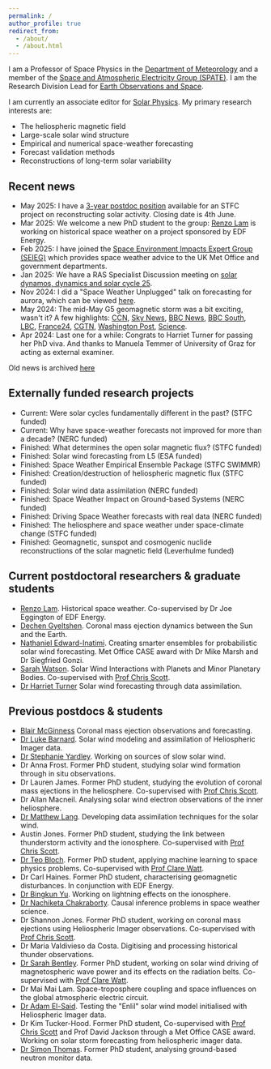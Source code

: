 ```yaml
---
permalink: /
author_profile: true
redirect_from: 
  - /about/
  - /about.html
---
```

I am a Professor of Space Physics in the [Department of Meteorology](https://research.reading.ac.uk/meteorology/ "Department of Meteorology") and a member of the [Space and Atmospheric Electricity Group (SPATE)](https://research.reading.ac.uk/met-spate/). I am the Research Division Lead for [Earth Observations and Space](https://www.reading.ac.uk/research/themes/theme-environment/rd-earth-observation-and-space).

I am currently an associate editor for [Solar Physics](https://link.springer.com/journal/11207).
My primary research interests are:

 * The heliospheric magnetic field
 * Large-scale solar wind  structure
 * Empirical and numerical space-weather forecasting 
 * Forecast validation methods
 * Reconstructions of long-term solar variability 
 
## Recent news

* May 2025: I have a [3-year postdoc position](https://jobs.reading.ac.uk/Job/JobDetail?JobId=24362) available for an STFC project on reconstructing solar activity. Closing date is 4th June.
* Mar 2025: We welcome a new PhD student to the group: [Renzo Lam](https://research.reading.ac.uk/meteorology/people/pak-yin-renzo-lam/) is working on historical space weather on a project sponsored by EDF Energy.
* Feb 2025: I have joined the [Space Environment Impacts Expert Group (SEIEG)](https://www.bas.ac.uk/science/science-and-society/space-environment-impact-expert-group/) which provides space weather advice to the UK Met Office and government departments.
* Jan 2025: We have a RAS Specialist Discussion meeting on [solar dynamos, dynamics and solar cycle 25](https://ras.ac.uk/events-and-meetings/ras-meetings/dynamos-dynamics-and-solar-cycle-cycle-25-maximum).
* Nov 2024: I did a "Space Weather Unplugged" talk on forecasting for aurora, which can be viewed [here](https://www.youtube.com/watch?v=8YAFMgLAsJw). 
* May 2024: The mid-May G5 geomagnetic storm was a bit exciting, wasn't it? A few highlights: [CCN](https://twitter.com/kimbrunhuber/status/1789233802931257640), [Sky News](https://news.sky.com/story/northern-lights-visible-across-large-swathes-of-england-and-wales-as-severe-solar-storm-hits-13132757#:~:text=The%20impressive%20Aurora%20Borealis%2C%20usually,and%2C%20unusually%2C%20southern%20England.), [BBC News](https://mms.tveyes.com/Transcript.asp?StationID=800&DateTime=5%2F11%2F2024+10%3A38%3A50+AM&u=286111&e=true&t=False&aln=), [BBC South](https://mms.tveyes.com/Transcript.asp?StationID=6225&DateTime=5%2F11%2F2024+5%3A29%3A51+PM&u=286111&e=true&t=False&aln=), [LBC](https://mms.tveyes.com/Transcript.asp?StationID=11505&DateTime=5%2F10%2F2024+7%3A45%3A55+PM&u=286111&e=true&t=False&aln=), [France24](https://www.france24.com/en/live-news/20240510-solar-storm-could-bring-auroras-power-and-telecoms-disruptions), [CGTN](https://www.youtube.com/watch?v=lVZwjR9pdGk), [Washington Post](https://www.washingtonpost.com/weather/2024/05/14/northern-lights-aurora-next-extreme/), [Science](https://www.science.org/content/article/extreme-solar-storm-generated-auroras-and-surprise).
* Apr 2024: Last one for a while: Congrats to Harriet Turner for passing her PhD viva. And thanks to Manuela Temmer of University of Graz for acting as external examiner.

Old news is archived [here](/_pages/oldnews.html)

## Externally funded research projects

* Current: Were solar cycles fundamentally different in the past? (STFC funded)
* Current: Why have space-weather forecasts not improved for more than a decade? (NERC funded)
* Finished: What determines the open solar magnetic flux? (STFC funded)
* Finished: Solar wind forecasting from L5 (ESA funded)
* Finished: Space Weather Empirical Ensemble Package (STFC SWIMMR)
* Finished: Creation/destruction of heliospheric magnetic flux (STFC funded)
* Finished: Solar wind data assimilation (NERC funded)
* Finished: Space Weather Impact on Ground-based Systems (NERC funded)
* Finished: Driving Space Weather forecasts with real data (NERC funded)
* Finished: The heliosphere and space weather under space-climate change (STFC funded)
* Finished: Geomagnetic, sunspot and cosmogenic nuclide reconstructions of the solar magnetic field (Leverhulme funded)

## Current postdoctoral researchers & graduate students

* [Renzo Lam](https://research.reading.ac.uk/meteorology/people/pak-yin-renzo-lam/). Historical space weather. Co-supervised by Dr Joe Eggington of EDF Energy.
* [Dechen Gyeltshen](https://research.reading.ac.uk/meteorology/people/dechen-gyeltshen/). Coronal mass ejection dynamics between the Sun and the Earth.
* [Nathaniel Edward-Inatimi](https://research.reading.ac.uk/meteorology/people/nathaniel-edward-inatimi/). Creating smarter ensembles for probabilistic solar wind forecasting. Met Office CASE award with Dr Mike Marsh and Dr Siegfried Gonzi.
* [Sarah Watson](https://research.reading.ac.uk/meteorology/people/sarah-watson/). Solar Wind Interactions with Planets and Minor Planetary Bodies. Co-supervised with [Prof Chris Scott](https://research.reading.ac.uk/meteorology/people/christopher-scott-formerly-davis/).
* [Dr Harriet Turner](https://research.reading.ac.uk/meteorology/people/harriet-turner/) Solar wind forecasting through data assimilation.


## Previous postdocs & students
* [Blair McGinness](https://research.reading.ac.uk/meteorology/people/blair-mcginness/) Coronal mass ejection observations and forecasting.
* [Dr Luke Barnard](http://www.met.reading.ac.uk/~yq904481/home/). Solar wind modeling and assimilation of Heliospheric Imager data.
* [Dr Stephanie Yardley](https://stephyardley.com/). Working on sources of slow solar wind.
* Dr Anna Frost. Former PhD student, studying solar wind formation through in situ observations. 
* Dr Lauren James. Former PhD student, studying the evolution of coronal mass ejections in the heliosphere. Co-supervised with [Prof Chris Scott](https://research.reading.ac.uk/meteorology/people/christopher-scott-formerly-davis/).
* Dr Allan Macneil. Analysing solar wind electron observations of the inner heliosphere.
* [Dr Matthew Lang](https://scholar.google.co.uk/citations?user=rG9RdRoAAAAJ&hl=en). Developing data assimilation techniques for the solar wind.
* Austin Jones. Former PhD student, studying the link between thunderstorm activity and the ionosphere. Co-supervised with [Prof Chris Scott](https://research.reading.ac.uk/meteorology/people/christopher-scott-formerly-davis/).
* [Dr Teo Bloch](https://www.linkedin.com/in/t%C3%A9o-bloch-891362149). Former PhD student, applying machine learning to space physics problems. Co-supervised with [Prof Clare Watt](https://www.northumbria.ac.uk/about-us/our-staff/w/clare-watt/).
* Dr Carl Haines. Former PhD student, characterising geomagnetic disturbances. In conjunction with EDF Energy.
* [Dr Bingkun Yu](https://scholar.google.com.sg/citations?user=gbsKteQAAAAJ&hl=zh-CN). Working on lightning effects on the ionosphere.
* [Dr Nachiketa Chakraborty](https://www.reading.ac.uk/computer-science/staff/dr-nachiketa-chakraborty). Causal inference problems in space weather science.
* Dr Shannon Jones. Former PhD student, working on coronal mass ejections using Heliospheric Imager observations. Co-supervised with [Prof Chris Scott](https://research.reading.ac.uk/meteorology/people/christopher-scott-formerly-davis/).
* Dr Maria Valdivieso da Costa. Digitising and processing historical thunder observations.
* [Dr Sarah Bentley](https://www.northumbria.ac.uk/about-us/our-staff/b/sarah-bentley/). Former PhD student, working on solar wind driving of magnetospheric wave power and its effects on the radiation belts. Co-supervised with [Prof Clare Watt](https://www.northumbria.ac.uk/about-us/our-staff/w/clare-watt/).
* Dr Mai Mai Lam. Space-troposphere coupling and space influences on the global atmospheric electric circuit.
* [Dr Adam El-Said](https://scholar.google.com/citations?user=SiHYU20AAAAJ&hl=en).  Testing the "Enlil" solar wind model initialised with Heliospheric Imager data.
* Dr Kim Tucker-Hood. Former PhD student, Co-supervised with [Prof Chris Scott](https://research.reading.ac.uk/meteorology/people/christopher-scott-formerly-davis/) and Prof David Jackson through a Met Office CASE award. Working on solar storm forecasting from heliospheric imager data.
* [Dr Simon Thomas](https://scholar.google.co.uk/citations?user=BMKKYicAAAAJ&hl=en). Former PhD student, analysing ground-based neutron monitor data.


